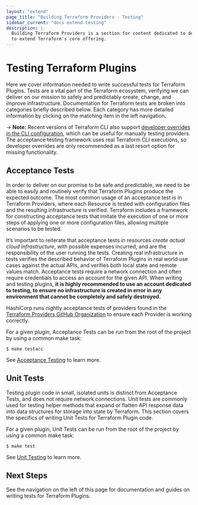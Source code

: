 ```yaml
---
layout: "extend"
page_title: "Building Terraform Providers - Testing"
sidebar_current: "docs-extend-testing"
description: |-
  Building Terraform Providers is a section for content dedicated to developing Plugins
  to extend Terraform's core offering.
---
```


# Testing Terraform Plugins

Here we cover information needed to write successful tests for Terraform
Plugins. Tests are a vital part of the Terraform ecosystem, verifying we can
deliver on our mission to safely and predictably create, change, and improve
infrastructure. Documentation for Terraform tests are broken into categories
briefly described below. Each category has more detailed information by clicking
on the matching item in the left navigation.

-> **Note:** Recent versions of Terraform CLI also support [developer overrides in the CLI configuration](/docs/cli/config/config-file.html#development-overrides-for-provider-developers), which can be useful for manually testing providers. The acceptance testing framework uses real Terraform CLI executions, so developer overrides are only recommended as a last resort option for missing functionality.

## Acceptance Tests

In order to
deliver on our promise to be safe and predictable, we need to be able to easily
and routinely verify that Terraform Plugins produce the expected outcome. The
most common usage of an acceptance test is in Terraform Providers, where each
Resource is tested with configuration files and the resulting infrastructure is
verified. Terraform includes a framework for constructing acceptance tests that
imitate the execution of one or more steps of applying one or more configuration
files, allowing multiple scenarios to be tested.

It’s important to reiterate that acceptance tests in resources *create actual
cloud infrastructure*, with possible expenses incurred, and are the
responsibility of the user running the tests. Creating real infrastructure in
tests verifies the described behavior of Terraform Plugins in real world use
cases against the actual APIs,  and verifies both local state and remote values
match. Acceptance tests require a network connection and often require
credentials to access an account for the given API. When writing and testing
plugins, **it is highly recommended to use an account dedicated to testing, to
ensure no infrastructure is created in error in any environment that cannot be
completely and safely destroyed.**

HashiCorp runs nightly acceptance tests of providers found in the [Terraform
Providers GitHub Organization](https://github.com/terraform-providers) to ensure
each Provider is working correctly.

For a given plugin, Acceptance Tests can be run from the root of the project by
using a common make task:

```shell
$ make testacc 
```

See [Acceptance Testing](acceptance-tests/index.html) to learn more. 

## Unit Tests

Testing plugin code in small, isolated units is distinct from Acceptance Tests,
and does not require network connections. Unit tests are commonly used for
testing helper methods that expand or flatten API response data into data
structures for storage into state by Terraform. This section covers the
specifics of writing Unit Tests for Terraform Plugin code.

For a given plugin, Unit Tests can be run from the root of the project by using
a common make task:

```shell
$ make test
```

See [Unit Testing](unit-testing.html) to learn more. 

## Next Steps

See the navigation on the left of this page for documentation and guides on
writing tests for Terraform Plugins. 
